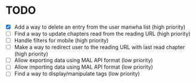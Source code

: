 # TODO

- [x] Add a way to delete an entry from the user manwha list (high priority)
- [ ] Find a way to update chapters read from the reading URL (high priority)
- [ ] Handle filters for mobile (high priority)
- [ ] Make a way to redirect user to the reading URL with last read chapter (high priority)
- [ ] Allow exporting data using MAL API format (low priority)
- [ ] Allow importing data using MAL API format (low priority)
- [ ] Find a way to display/manipulate tags (low priority)
